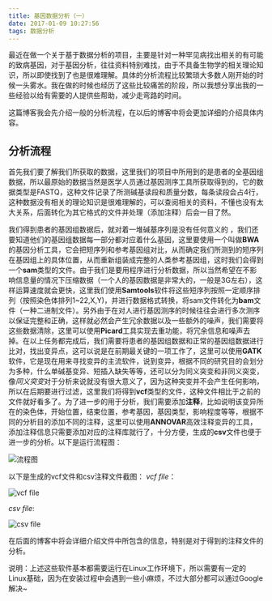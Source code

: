 ```yaml
---
title: 基因数据分析（一）
date: 2017-01-09 10:27:56
tags: 数据分析
---
```




最近在做一个关于基于数据分析的项目，主要是针对一种罕见病找出相关的有可能的致病基因，对于基因分析，往往资料特别难找，由于不具备生物学的相关理论知识，所以即使找到了也是很难理解。具体的分析流程比较繁琐大多数人刚开始的时候一头雾水。我在做的时候也经历了这些比较痛苦的阶段，所以我想分享出我的一些经验以给有需要的人提供些帮助，减少走弯路的时间。

<!-- more -->

这篇博客我会先介绍一般的分析流程，在以后的博客中将会更加详细的介绍具体内容。

## 分析流程
首先我们要了解我们所获取的数据，这里我们的项目中所用到的是患者的全基因组数据，所以最原始的数据当然是医学人员通过基因测序工具所获取得到的，它的数据类型是FASTQ，这种文件记录了所测碱基读段和质量分数，每条读段会占4行，这种数据没有相关的理论知识是很难理解的，可以查阅相关的资料，不懂也没有太大关系，后面转化为其它格式的文件并处理（添加注释）后会一目了然。

我们得到患者的基因组数据后，就对着一堆碱基序列是没有任何意义的 ，我们还要知道他们的基因组数据每一部分都对应着什么基因，这里要使用一个叫做**BWA**的基因分析工具，它会把短序列和参考基因组对比，从而确定我们所测到的短序列在基因组上的具体位置，从而重新组装成完整的人类参考基因组，这时我们会得到一个**sam**类型的文件。由于我们是要用程序进行分析数据，所以当然希望在不影响信息量的情况下压缩数据（一个人的基因数据是非常大的，一般是3G左右），这样运算速度就会更快，这里我们使用**Samtools**软件将这些短序列按照一定顺序排列（按照染色体排列1~22,X,Y)，并进行数据格式转换，将sam文件转化为**bam**文件（一种二进制文件）。另外由于在对人进行基因测序的时候往往会进行多次测序以保证完整和正确，这样就必然会产生冗余数据以及一些额外的噪声，我们需要将这些数据清除，这里可以使用**Picard**工具实现去重功能，将冗余信息和噪声去掉。在以上任务都完成后，我们需要将患者的基因组数据和正常的基因组数据进行比对，找出变异点，这可以说是在前期最关键的一项工作了，这里可以使用**GATK**软件，它是现在用来寻找变异的主流软件，说到变异，根据不同的研究目的会划分为多种，什么单碱基变异、短插入缺失等等，还可以分为同义突变和非同义突变，像*同义突变*对于分析来说就没有很大意义了，因为这种突变并不会产生任何影响，所以在后期要进行过滤，这里我们将得到**vcf**类型的文件，这种文件相比于之前的文件就好看多了。为了进一步的用于分析，我们需要添加**注释**，比如说明该变异所在的染色体，开始位置，结束位置，参考基因，基因类型，影响程度等等，根据不同的分析目的添加不同的注释，这里可以使用**ANNOVAR**高效注释变异的工具，添加注释信息只需要添加对应的注释库就行了，十分方便，生成的**csv**文件也便于进一步的分析。以下是运行流程图：

![流程图](http://odbihfqll.bkt.clouddn.com/%E5%9F%BA%E5%9B%A0%E5%88%86%E6%9E%90%E6%B5%81%E7%A8%8B%E5%9B%BE.png)

以下是生成的vcf文件和csv注释文件截图：
*vcf file*：

![vcf file](http://odbihfqll.bkt.clouddn.com/vcf_file.png)

*csv file*:

![csv file](http://odbihfqll.bkt.clouddn.com/annovar.png)

在后面的博客中将会详细介绍文件中所包含的信息，特别是对于得到的注释文件的分析。

说明：上述这些软件基本都需要运行在Linux工作环境下，所以需要有一定的Linux基础，因为在安装过程中会遇到一些小麻烦，不过大部分都可以通过Google解决~